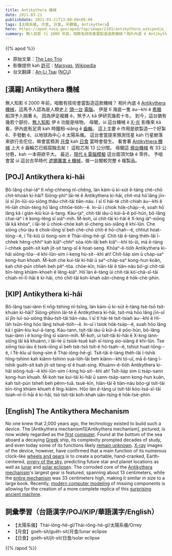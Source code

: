 ```yaml
---
title: Antikythera 機械
date: 2021-03-21
publishdate: 2021-03-21T13:00:00+08:00
tags: [太陽系儀, 月食, 日食, 天體儀, Antikythera]
hero: https://apod.nasa.gov/apod/fap/image/2103/antikythera_wikipedia_1036.jpg
summary: 無人知影 tī 2000 年前，咱敢有技術會當製造這款機械？相片內底 ê Antikythera 機械，這馬予人認為是人類史上第一台電腦。伊 tī 海底一隻 àu--khi ê 希臘船頂揣著。
---
```


{{% apod %}}

- 原始文章：[The Leo Trio](https://apod.nasa.gov/apod/ap210321.html)
- 影像提供 kah [許可][License]：[Marsyas][Marsyas], [Wikipedia][Wikipedia]
- 台文翻譯：[An-Li Tsai](mailto:thianbun.taigi@gmail.com) ([NCU](https://www.astro.ncu.edu.tw))

## [漢羅] Antikythera 機械

無人知影 tī 2000 年前，咱敢有技術會當製造這款機械？
相片內底 ê [Antikythera 機械][Antikythera mechanism1]，這馬予人認為是人類史上 [頭一台][first] [電腦][computer]。
伊是 tī 海底一隻 àu--khì ê [希臘][Greek] 船頂予人揣著 ê。
因為伊足複雜 ê，煞予人 kā 伊研究幾若十冬。
到今，這台猶有幾若个部份，[無人知影][remain unknown] 伊 ê 功能是啥物。
毋閣，ùi 這台機械 ê [X-光][X-ray] 影像來 kā 看，伊內底有足濟 kah 時鐘相-siâng ê [齒輪][wheels and gears]。
這上主要 ê 作用是欲製造一个好紮 ê、手發動 ê、以地球為中心 ê 太陽系儀。
這台會當提來預測恆星 kah 行星紲落來欲行去佗位，嘛會當預測 [月食][lunar] kah [日食][solar eclipse] 當時會發生。
看會著 [Antikythera 機械][Antikythera mechanism2] 上大 ê 齒輪芯已經腐蝕去矣！
這粒芯有 13 公分闊。
毋閣這 [規台機械][entire mechanism] 有 33 公分懸，kah 一本冊欲平大。
最近，[現代 ê 電腦模擬][modern computer modeling] 這台面頂欠缺 ê 零件。
予咱會當 ùi 這台古早時代 [遮爾厲害 ê 機械][surprising ancient machine]，做一台閣較完整 ê 複製品。

## [POJ] Antikythera ki-hâi

Bô-lâng chai-iáⁿ tī nn̄g-chheng nî-chêng, lán kám-ū ki-su̍t ē-tàng chè-chō chit-khoán ki-hâi?
Siòng-phìⁿ lāi-té ê Antikythera ki-hâi, chit-má hō͘ lâng jīn-ûi sī jîn-lūi-sù-siông thâu-chi̍t-tâi tiān-náu.
I sī tī hái-té chi̍t-chiah àu--khì ê Hi-la̍h chûn-téng hō͘ lâng chhōe-tio̍h--ê.
In-ūi i chiok ho̍k-cha̍p--ê, soah hō͘ lâng kā i gián-kiù kúi-ā-tang.
Kàu-taⁿ, chit-tâi iáu-ū kúi-ā-ê pō͘-hūn, bô-lâng chai-iáⁿ i ê kong-lêng sī siáⁿ-mih.
M̄-koh, ùi chit-tâi ki-hâi ê X-kng iáⁿ-siōng lâi kā khòaⁿ, i lāi-té ū chiok-chōe kah sî-cheng sio-siâng ê khí-lûn.
Che siōng chú-iàu ê chok-iōng sī beh chè-chō chi̍t-ê hó-chah--ê, chhiut hoat-tōng--ê, í Tē-kiû ûi tiong-sim ê Thài-iông-hē-gî.
Chit-tâi ē-tàng the̍h-lâi ī-chhek hêng-chhiⁿ kah kiâⁿ-chhiⁿ sòa-lo̍h-lâi beh kiâⁿ--khì tó-ūi, mā ē-tàng ī-chhek goe̍h-si̍t kah ji̍t-sit tang-sî ê hoat-seng.
Khòaⁿ-ē-tio̍h Antikythera ki-hâi siōng-tōa--ê khí-lûn-sim í-keng hù-sit--khì ah!
Chi̍t-lia̍p sim ū cha̍p-saⁿ kong-hun khoah.
M̄-koh che kui-tâi ki-hâi ū saⁿ-cha̍p-saⁿ kong-hun koân, kah chit-pún chheh beh pêⁿ-tōa.
chòe-kīn, hiān-tāi ê tiān-náu bô͘-gí chi̍t-tâi bīn-téng khiàm-khoeh ê lêng-kiāⁿ.
Hō͘ lán ē-tàng ùi chit-tâi kó͘-chá-sî-tāi chiah-nī-lī-hāi ê ki-hâi, chò chit-tâi koh-khah oân-chéng ê ho̍k-chè-phín.

## [KIP] Antikythera ki-hâi

Bô-lâng tsai-iánn tī nn̄g-tshing nî-tsîng, lán kám-ū ki-su̍t ē-tàng tsè-tsō tsit-khuán ki-hâi?
Siòng-phìnn lāi-té ê Antikythera ki-hâi, tsit-má hōo lâng jīn-uî sī jîn-luī-sù-siông thâu-tsi̍t-tâi tiān-náu.
I sī tī hái-té tsi̍t-tsiah àu--khì ê Hi-la̍h tsûn-tíng hōo lâng tshuē-tio̍h--ê.
In-uī i tsiok ho̍k-tsa̍p--ê, suah hōo lâng kā i gián-kìu kuí-ā-tang.
Kàu-tann, tsit-tâi iáu-ū kúi-ā-ê pōo-hūn, bô-lâng tsai-iánn i ê kong-lîng sī siánn-mih.
M̄-koh, uì tsit-tâi ki-hâi ê X-kng iánn-siōng lâi kā khuànn, i lāi-té ū tsiok-tsuē kah sî-tsing sio-siâng ê khí-lûn.
Tse siōng tsú-iàu ê tsok-iōng sī beh tsè-tsō tsi̍t-ê hó-tsah--ê, tshiut huat-tōng--ê, í Tē-kîu uî tiong-sim ê Thài-iông-hē-gî.
Tsit-tâi ē-tàng the̍h-lâi ī-tshik hîng-tshinn kah kiânn-tshinn suà-lo̍h-lâi beh kiânn--khì tó-uī, mā ē-tàng ī-tshik gue̍h-si̍t kah ji̍t-sit tang-sî ê huat-sing.
Khuànn-ē-tio̍h Antikythera ki-hâi siōng-tuā--ê khí-lûn-sim í-king hù-sit--khì ah!
Tsi̍t-lia̍p sim ū tsa̍p-sann kong-hun khuah.
M̄-koh tse kui-tâi ki-hâi ū sann-tsa̍p-sann kong-hun kuân, kah tsit-pún tsheh beh pênn-tuā.
tsuè-kīn, hiān-tāi ê tiān-náu bôo-gí tsi̍t-tâi bīn-tíng khiàm-khueh ê lîng-kiānn.
Hōo lán ē-tàng uì tsit-tâi kóo-tsá-sî-tāi tsiah-nī-lī-hāi ê ki-hâi, tsò tsit-tâi koh-khah uân-tsíng ê ho̍k-tsè-phín.


## [English] The Antikythera Mechanism

No one knew that 2,000 years ago, the technology existed to build such a device. The [Antikythera mechanism1][Antikythera mechanism], pictured, is now widely regarded as the [first][first] [computer][computer]. Found at the bottom of the sea aboard a decaying [Greek][Greek] ship, its complexity prompted decades of study, and even today some of its functions likely [remain unknown][remain unknown]. [X-ray][X-ray] images of the device, however, have confirmed that a main function of its numerous clock-like [wheels and gears][wheels and gears] is to create a portable, hand-cranked, Earth-centered, [orrery of the sky][orrery of the sky], predicting future star and planet locations as well as [lunar][lunar] and [solar eclipse][solar eclipse]s. The corroded core of the [Antikythera mechanism][Antikythera mechanism2]'s largest gear is featured, spanning about 13 centimeters, while the [entire mechanism][entire mechanism] was 33 centimeters high, making it similar in size to a large book. Recently, [modern computer modeling][modern computer modeling] of missing components is allowing for the creation of a more complete replica of this [surprising ancient machine][surprising ancient machine].

## 詞彙學習（台語漢字/POJ/KIP/華語漢字/English）

- 【太陽系儀】Thài-iông-hē-gî/Thài-iông-hē-gî/太陽系儀/Orrey
- 【月食】goe̍h-si̍t/gue̍h-si̍t/月食/lunar eclipse
- 【日食】goe̍h-si̍t/ji̍t-si̍t/日食/solar eclipse


{{% /apod %}}

[License]: https://creativecommons.org/licenses/by-sa/3.0/deed.en
[Marsyas]: https://commons.wikimedia.org/wiki/User:Marsyas
[Wikipedia]: https://commons.wikimedia.org/wiki/File:NAMA_Machine_d%27Anticyth%C3%A8re_1.jpg
[Antikythera mechanism1]: https://en.wikipedia.org/wiki/Antikythera_mechanism
[first]: https://en.wikipedia.org/wiki/Computer#Pre-20th_century
[computer]: https://www.smithsonianmag.com/history/decoding-antikythera-mechanism-first-computer-180953979/
[Greek]: https://en.wikipedia.org/wiki/Greece
[remain unknown]: http://img.gawkerassets.com/img/183lbg3rnl5w2jpg/original.jpg
[X-ray]: https://science.nasa.gov/ems/11_xrays
[wheels and gears]: https://youtu.be/RLPVCJjTNgk
[orrery of the sky]: https://youtu.be/tmNuG15cqNw?t=410
[lunar]: https://apod.nasa.gov/apod/ap190120.html
[solar eclipse]: https://apod.nasa.gov/apod/ap170912.html
[Antikythera mechanism2]: http://www.antikythera-mechanism.gr/
[entire mechanism]: https://youtu.be/UpLcnAIpVRA
[modern computer modeling]: https://www.nature.com/articles/s41598-021-84310-w
[surprising ancient machine]: https://www.bbc.com/news/science-environment-56377567
